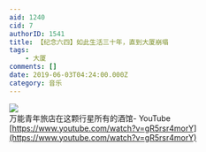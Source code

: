 ```yaml
---
aid: 1240
cid: 7
authorID: 1541
title: 【纪念六四】如此生活三十年，直到大厦崩塌
tags:
    - 大厦
comments: []
date: 2019-06-03T04:24:00.000Z
category: 音乐
---
```


![](https://telegra.ph/file/d3ef101bcdb9d83bbc93c.png)  
万能青年旅店在这颗行星所有的酒馆- YouTube  
[https://www.youtube.com/watch?v=gR5rsr4morY](https://www.youtube.com/watch?v=gR5rsr4morY)
